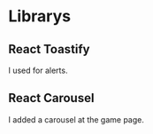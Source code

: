 # Librarys

## React Toastify

I used for alerts.

## React Carousel

I added a carousel at the game page.
